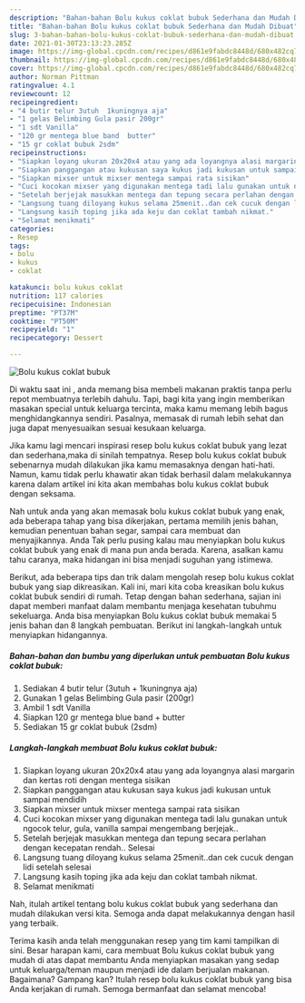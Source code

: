 ```yaml
---
description: "Bahan-bahan Bolu kukus coklat bubuk Sederhana dan Mudah Dibuat"
title: "Bahan-bahan Bolu kukus coklat bubuk Sederhana dan Mudah Dibuat"
slug: 3-bahan-bahan-bolu-kukus-coklat-bubuk-sederhana-dan-mudah-dibuat
date: 2021-01-30T23:13:23.285Z
image: https://img-global.cpcdn.com/recipes/d861e9fabdc8448d/680x482cq70/bolu-kukus-coklat-bubuk-foto-resep-utama.jpg
thumbnail: https://img-global.cpcdn.com/recipes/d861e9fabdc8448d/680x482cq70/bolu-kukus-coklat-bubuk-foto-resep-utama.jpg
cover: https://img-global.cpcdn.com/recipes/d861e9fabdc8448d/680x482cq70/bolu-kukus-coklat-bubuk-foto-resep-utama.jpg
author: Norman Pittman
ratingvalue: 4.1
reviewcount: 12
recipeingredient:
- "4 butir telur 3utuh  1kuningnya aja"
- "1 gelas Belimbing Gula pasir 200gr"
- "1 sdt Vanilla"
- "120 gr mentega blue band  butter"
- "15 gr coklat bubuk 2sdm"
recipeinstructions:
- "Siapkan loyang ukuran 20x20x4 atau yang ada loyangnya alasi margarin dan kertas roti dengan mentega sisikan"
- "Siapkan panggangan atau kukusan saya kukus jadi kukusan untuk sampai mendidih"
- "Siapkan mixser untuk mixser mentega sampai rata sisikan"
- "Cuci kocokan mixser yang digunakan mentega tadi lalu gunakan untuk ngocok telur, gula, vanilla sampai mengembang berjejak.."
- "Setelah berjejak masukkan mentega dan tepung secara perlahan dengan kecepatan rendah.. Selesai"
- "Langsung tuang diloyang kukus selama 25menit..dan cek cucuk dengan lidi setelah selesai"
- "Langsung kasih toping jika ada keju dan coklat tambah nikmat."
- "Selamat menikmati"
categories:
- Resep
tags:
- bolu
- kukus
- coklat

katakunci: bolu kukus coklat 
nutrition: 117 calories
recipecuisine: Indonesian
preptime: "PT37M"
cooktime: "PT50M"
recipeyield: "1"
recipecategory: Dessert

---
```



![Bolu kukus coklat bubuk](https://img-global.cpcdn.com/recipes/d861e9fabdc8448d/680x482cq70/bolu-kukus-coklat-bubuk-foto-resep-utama.jpg)

Di waktu  saat ini , anda memang bisa membeli makanan praktis tanpa perlu repot membuatnya terlebih dahulu. Tapi, bagi kita yang ingin memberikan masakan special untuk keluarga tercinta, maka kamu memang lebih bagus menghidangkannya sendiri. Pasalnya, memasak di rumah lebih sehat dan juga dapat menyesuaikan sesuai kesukaan keluarga.

Jika kamu lagi mencari inspirasi resep bolu kukus coklat bubuk yang lezat dan sederhana,maka di sinilah tempatnya. Resep bolu kukus coklat bubuk  sebenarnya mudah dilakukan jika kamu memasaknya dengan hati-hati. Namun, kamu tidak perlu khawatir akan tidak berhasil dalam melakukannya 
karena dalam artikel ini kita akan membahas bolu kukus coklat bubuk dengan seksama.  



Nah untuk anda yang akan memasak bolu kukus coklat bubuk yang enak, ada beberapa tahap yang bisa dikerjakan, pertama memilih jenis bahan, kemudian penentuan bahan segar, sampai cara membuat dan menyajikannya. Anda Tak perlu pusing kalau mau menyiapkan bolu kukus coklat bubuk yang enak di mana pun anda berada. Karena, asalkan kamu  tahu caranya, maka hidangan ini bisa menjadi suguhan yang istimewa.

Berikut, ada beberapa tips dan trik dalam mengolah resep bolu kukus coklat bubuk yang siap dikreasikan. Kali ini, mari kita coba kreasikan bolu kukus coklat bubuk sendiri di rumah. Tetap dengan bahan sederhana, sajian ini dapat memberi manfaat dalam membantu menjaga kesehatan tubuhmu sekeluarga. Anda bisa menyiapkan Bolu kukus coklat bubuk memakai 5 jenis bahan dan 8 langkah pembuatan. Berikut ini langkah-langkah untuk menyiapkan hidangannya.

<!--inarticleads1-->

##### Bahan-bahan dan bumbu yang diperlukan untuk pembuatan Bolu kukus coklat bubuk:

1. Sediakan 4 butir telur (3utuh + 1kuningnya aja)
1. Gunakan 1 gelas Belimbing Gula pasir (200gr)
1. Ambil 1 sdt Vanilla
1. Siapkan 120 gr mentega blue band + butter
1. Sediakan 15 gr coklat bubuk (2sdm)




<!--inarticleads2-->

##### Langkah-langkah membuat Bolu kukus coklat bubuk:

1. Siapkan loyang ukuran 20x20x4 atau yang ada loyangnya alasi margarin dan kertas roti dengan mentega sisikan
1. Siapkan panggangan atau kukusan saya kukus jadi kukusan untuk sampai mendidih
1. Siapkan mixser untuk mixser mentega sampai rata sisikan
1. Cuci kocokan mixser yang digunakan mentega tadi lalu gunakan untuk ngocok telur, gula, vanilla sampai mengembang berjejak..
1. Setelah berjejak masukkan mentega dan tepung secara perlahan dengan kecepatan rendah.. Selesai
1. Langsung tuang diloyang kukus selama 25menit..dan cek cucuk dengan lidi setelah selesai
1. Langsung kasih toping jika ada keju dan coklat tambah nikmat.
1. Selamat menikmati




Nah, itulah artikel tentang  bolu kukus coklat bubuk  yang sederhana dan mudah dilakukan versi kita. Semoga anda dapat melakukannya dengan hasil yang terbaik. 

Terima kasih anda telah menggunakan resep yang tim kami tampilkan di sini. Besar harapan kami, cara membuat  Bolu kukus coklat bubuk yang mudah di atas dapat membantu Anda menyiapkan masakan yang sedap untuk keluarga/teman maupun menjadi ide dalam berjualan makanan. Bagaimana? Gampang kan? Itulah resep bolu kukus coklat bubuk yang bisa Anda kerjakan di rumah. Semoga bermanfaat dan selamat mencoba!

